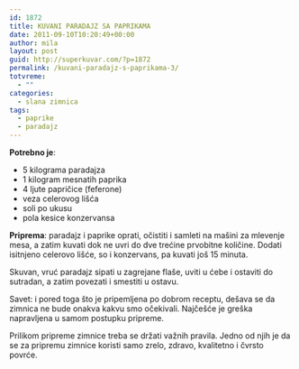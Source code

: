 ```yaml
---
id: 1872
title: KUVANI PARADAJZ SA PAPRIKAMA
date: 2011-09-10T10:20:49+00:00
author: mila
layout: post
guid: http://superkuvar.com/?p=1872
permalink: /kuvani-paradajz-s-paprikama-3/
totvreme:
  - ""
categories:
  - slana zimnica
tags:
  - paprike
  - paradajz
---
```

**Potrebno je**:

  * 5 kilograma paradajza
  * 1 kilogram mesnatih paprika
  * 4 ljute papričice (feferone)
  * veza celerovog lišća
  * soli po ukusu
  * pola kesice konzervansa

**Priprema**: paradajz i paprike oprati, očistiti i samleti na mašini za mlevenje mesa, a zatim kuvati dok ne uvri do dve trećine prvobitne količine. Dodati isitnjeno celerovo lišće, so i konzervans, pa kuvati još 15 minuta.

Skuvan, vruć paradajz sipati u zagrejane flaše, uviti u ćebe i ostaviti do sutradan, a zatim povezati i smestiti u ostavu.

Savet: i pored toga što je pripemljena po dobrom receptu, dešava se da zimnica ne bude onakva kakvu smo očekivali. Najčešće je greška napravljena u samom postupku pripreme.

Prilikom pripreme zimnice treba se držati važnih pravila. Jedno od njih je da se za pripremu zimnice koristi samo zrelo, zdravo, kvalitetno i čvrsto povrće.